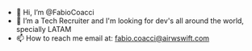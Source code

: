 - 👋 Hi, I’m @FabioCoacci
- 👀 I’m a Tech Recruiter and I'm looking for dev's all around the world, specially LATAM
- 📫 How to reach me email at: fabio.coacci@airwswift.com

<!---
FabioCoacci/FabioCoacci is a ✨ special ✨ repository because its `README.md` (this file) appears on your GitHub profile.
You can click the Preview link to take a look at your changes.
--->
